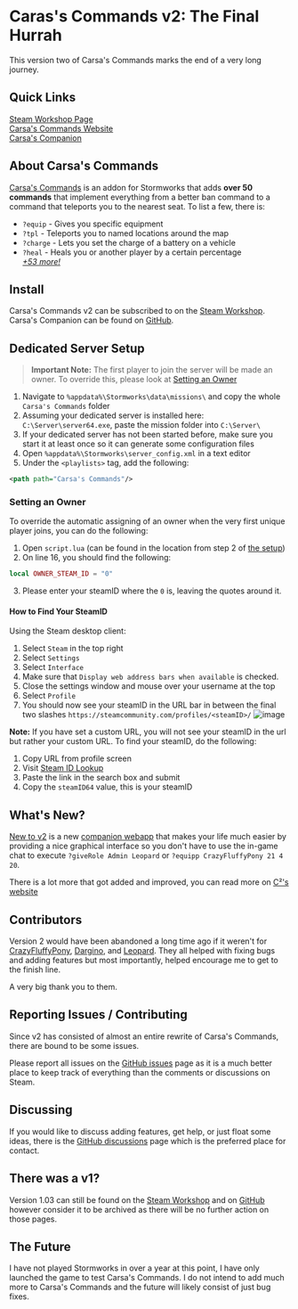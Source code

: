 # Caras's Commands v2: The Final Hurrah
This version two of Carsa's Commands marks the end of a very long journey.

## Quick Links
[Steam Workshop Page](https://steamcommunity.com/sharedfiles/filedetails/?id=2780335340)\
[Carsa's Commands Website](https://c2.carsakiller.com/cc-website)\
[Carsa's Companion](https://github.com/carsakiller/Carsas-Companion)

## About Carsa's Commands
[Carsa's Commands](https://c2.carsakiller.com/cc-website) is an addon for Stormworks that adds **over 50 commands** that implement everything from a better ban command to a command that teleports you to the nearest seat. To list a few, there is:

- `?equip` - Gives you specific equipment
- `?tpl` - Teleports you to named locations around the map
- `?charge` - Lets you set the charge of a battery on a vehicle
- `?heal` - Heals you or another player by a certain percentage\
*[+53 more!](https://c2.carsakiller.com/cc-website/docs/commands)*

## Install
Carsa's Commands v2 can be subscribed to on the [Steam Workshop](https://steamcommunity.com/sharedfiles/filedetails/?id=2780335340). Carsa's Companion can be found on [GitHub](https://github.com/carsakiller/Carsas-Companion/releases).

## Dedicated Server Setup
> **Important Note:** The first player to join the server will be made an owner. To override this, please look at [Setting an Owner](#setting-an-owner)
1. Navigate to `%appdata%\Stormworks\data\missions\` and copy the whole `Carsa's Commands` folder
2. Assuming your dedicated server is installed here: `C:\Server\server64.exe`, paste the mission folder into `C:\Server\`
3. If your dedicated server has not been started before, make sure you start it at least once so it can generate some configuration files
4. Open `%appdata%\Stormworks\server_config.xml` in a text editor
5. Under the `<playlists>` tag, add the following:
```xml
<path path="Carsa's Commands"/>
```
### Setting an Owner
To override the automatic assigning of an owner when the very first unique player joins, you can do the following:
1. Open `script.lua` (can be found in the location from step 2 of [the setup](#dedicated-server-setup))
2. On line 16, you should find the following:
```lua
local OWNER_STEAM_ID = "0"
```
3. Please enter your steamID where the `0` is, leaving the quotes around it.
#### How to Find Your SteamID
Using the Steam desktop client:
1. Select `Steam` in the top right
2. Select `Settings`
3. Select `Interface`
4. Make sure that `Display web address bars when available` is checked.
5. Close the settings window and mouse over your username at the top
6. Select `Profile`
7. You should now see your steamID in the URL bar in between the final two slashes `https://steamcommunity.com/profiles/<steamID>/`
![image](https://user-images.githubusercontent.com/61925890/163575767-d96c416c-39c2-4177-b550-923a5bfeca64.png)

**Note:** If you have set a custom URL, you will not see your steamID in the url but rather your custom URL. To find your steamID, do the following:
1. Copy URL from profile screen
2. Visit [Steam ID Lookup](https://steamid.io/lookup)
3. Paste the link in the search box and submit
4. Copy the `steamID64` value, this is your steamID

## What's New?
[New to v2](https://c2.carsakiller.com/cc-website/#news) is a new [companion webapp](https://github.com/carsakiller/Carsas-Companion) that makes your life much easier by providing a nice graphical interface so you don't have to use the in-game chat to execute `?giveRole Admin Leopard` or `?equipp CrazyFluffyPony 21 4 20`.

There is a lot more that got added and improved, you can read more on [C²'s website](https://c2.carsakiller.com/cc-website/)

## Contributors
Version 2 would have been abandoned a long time ago if it weren't for [CrazyFluffyPony](https://steamcommunity.com/id/CrazyFluffyPony/), [Dargino](https://steamcommunity.com/profiles/76561198081415251), and [Leopard](https://steamcommunity.com/profiles/76561198081580193). They all helped with fixing bugs and adding features but most importantly, helped encourage me to get to the finish line.

A very big thank you to them.

## Reporting Issues / Contributing
Since v2 has consisted of almost an entire rewrite of Carsa's Commands, there are bound to be some issues.

Please report all issues on the [GitHub issues](https://github.com/carsakiller/Carsas-CommandsV2/issues) page as it is a much better place to keep track of everything than the comments or discussions on Steam.

## Discussing
If you would like to discuss adding features, get help, or just float some ideas, there is the [GitHub discussions](https://github.com/carsakiller/Carsas-CommandsV2/discussions) page which is the preferred place for contact.

## There was a v1?
Version 1.03 can still be found on the [Steam Workshop](https://steamcommunity.com/sharedfiles/filedetails/?id=2356110139) and on [GitHub](https://github.com/carsakiller/Carsas-Commands) however consider it to be archived as there will be no further action on those pages.

## The Future
I have not played Stormworks in over a year at this point, I have only launched the game to test Carsa's Commands. I do not intend to add much more to Carsa's Commands and the future will likely consist of just bug fixes.
